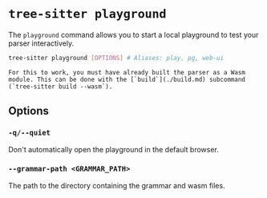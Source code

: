 # `tree-sitter playground`

The `playground` command allows you to start a local playground to test your parser interactively.

```bash
tree-sitter playground [OPTIONS] # Aliases: play, pg, web-ui
```

```admonish note
For this to work, you must have already built the parser as a Wasm module. This can be done with the [`build`](./build.md) subcommand
(`tree-sitter build --wasm`).
```

## Options

### `-q/--quiet`

Don't automatically open the playground in the default browser.

### `--grammar-path <GRAMMAR_PATH>`

The path to the directory containing the grammar and wasm files.
